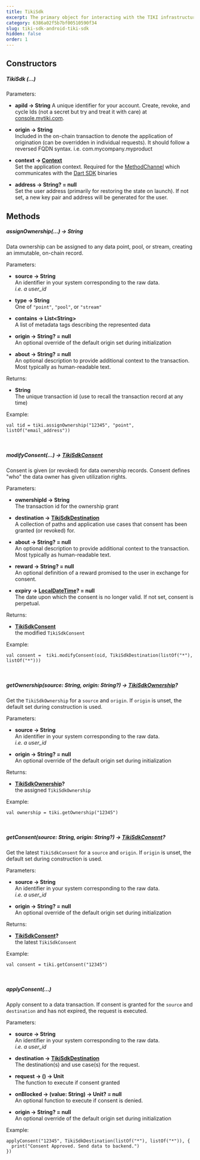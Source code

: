 ```yaml
---
title: TikiSdk
excerpt: The primary object for interacting with the TIKI infrastructure. Use `TikiSdk` to assign ownership, modify, and apply consent.
category: 6386a02f5b7bf00510590f34
slug: tiki-sdk-android-tiki-sdk
hidden: false
order: 1
---
```


## Constructors

##### TikiSdk (...)

Parameters:

- **apiId &#8594; String**
  A unique identifier for your account. Create, revoke, and cycle Ids (not a secret but try and treat it with care) at [console.mytiki.com](https://console.mytiki.com).


- **origin &#8594; String**  
  Included in the on-chain transaction to denote the application of origination (can be overridden in individual requests). It should follow a reversed FQDN syntax.
  i.e. com.mycompany.myproduct


- **context &#8594; [Context](https://developer.android.com/reference/android/content/Context)**  
  Set the application context. Required for the [MethodChannel](https://api.flutter.dev/flutter/services/MethodChannel-class.html) which communicates with the [Dart SDK](https://github.com/tiki/tiki-sdk-dart) binaries


- **address &#8594; String? = null**  
  Set the user address (primarily for restoring the state on launch). If not set, a new key pair and address will be generated for the user.

## Methods

##### assignOwnership(...) &#8594; String 
Data ownership can be assigned to any data point, pool, or stream, creating an immutable, on-chain record.  

Parameters:
- **source &#8594; String**  
An identifier in your system corresponding to the raw data.  
_i.e. a user_id_


- **type &#8594; String**  
One of `"point"`, `"pool"`, or `"stream"`


- **contains &#8594; List&lt;String>**  
A list of metadata tags describing the represented data


- **origin &#8594; String? = null**  
An optional override of the default origin set during initialization


- **about &#8594; String? = null**  
An optional description to provide additional context to the transaction. Most typically as human-readable text.

Returns:

- **String**  
  The unique transaction id (use to recall the transaction record at any time)

Example:

```
val tid = tiki.assignOwnership("12345", "point", listOf("email_address"))
```

&nbsp;

##### modifyConsent(...) &#8594; [TikiSdkConsent](tiki-sdk-android-tiki-sdk-consent)
Consent is given (or revoked) for data ownership records. Consent defines "who" the data owner has given utilization rights.

Parameters:
- **ownershipId &#8594; String**  
The transaction id for the ownership grant


- **destination &#8594; [TikiSdkDestination](tiki-sdk-android-tiki-sdk-destination)**  
A collection of paths and application use cases that consent has been granted (or revoked) for.


- **about &#8594; String? = null**  
An optional description to provide additional context to the transaction. Most typically as human-readable text.


- **reward &#8594; String? = null**  
An optional definition of a reward promised to the user in exchange for consent.


- **expiry &#8594; [LocalDateTime](https://kotlinlang.org/api/kotlinx-datetime/kotlinx-datetime/kotlinx.datetime/-local-date-time/-local-date-time.html)? = null**  
The date upon which the consent is no longer valid. If not set, consent is perpetual.

Returns:

- **[TikiSdkConsent](tiki-sdk-android-tiki-sdk-consent)**  
  the modified `TikiSdkConsent`

Example:
```
val consent =  tiki.modifyConsent(oid, TikiSdkDestination(listOf("*"), listOf("*")))
```

&nbsp;

##### getOwnership(source: String, origin: String?) &#8594; [TikiSdkOwnership](tiki-sdk-android-tiki-sdk-ownership)?
Get the `TikiSdkOwnership` for a `source` and `origin`. If `origin` is unset, the default set during construction is used.

Parameters:
- **source &#8594; String**  
  An identifier in your system corresponding to the raw data.  
  _i.e. a user_id_

- **origin &#8594; String? = null**  
  An optional override of the default origin set during initialization

Returns:

- **[TikiSdkOwnership](tiki-sdk-android-tiki-sdk-ownership)?**  
  the assigned `TikiSdkOwnership`

Example:
```
val ownership = tiki.getOwnership("12345")
```

&nbsp;

##### getConsent(source: String, origin: String?) &#8594; [TikiSdkConsent](tiki-sdk-android-tiki-sdk-consent)?  
Get the latest `TikiSdkConsent` for a `source` and `origin`. If `origin` is unset, the default set during construction is used.

Parameters:
- **source &#8594; String**  
  An identifier in your system corresponding to the raw data.  
  _i.e. a user_id_

- **origin &#8594; String? = null**  
An optional override of the default origin set during initialization

Returns:

- **[TikiSdkConsent](tiki-sdk-android-tiki-sdk-consent)?**  
  the latest `TikiSdkConsent`

Example:
```
val consent = tiki.getConsent("12345")
```

&nbsp;

##### applyConsent(...) 
Apply consent to a data transaction. If consent is granted for the `source` and `destination` and has not expired, the request is executed.

Parameters:
- **source &#8594; String**  
  An identifier in your system corresponding to the raw data.  
  _i.e. a user_id_


- **destination &#8594; [TikiSdkDestination](tiki-sdk-android-tiki-sdk-destination)**  
  The destination(s) and use case(s) for the request.


- **request &#8594; () &#8594; Unit**  
  The function to execute if consent granted


- **onBlocked &#8594; (value: String) &#8594; Unit? = null**  
  An optional function to execute if consent is denied.


- **origin &#8594; String? = null**  
  An optional override of the default origin set during initialization


Example:
```
applyConsent("12345", TikiSdkDestination(listOf("*"), listOf("*")), { 
  print("Consent Approved. Send data to backend.")
})
```